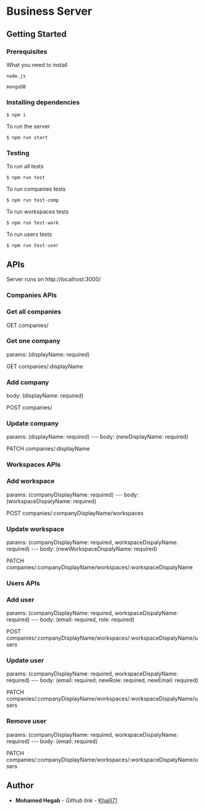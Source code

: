 # Business Server

## Getting Started

### Prerequisites

What you need to install

```
node.js
```

```
mongoDB
```

### Installing dependencies

```
$ npm i
```

To run the server

```
$ npm run start
```

### Testing

To run all tests

```
$ npm run test
```

To run companies tests

```
$ npm run test-comp
```

To run workspaces tests

```
$ npm run test-work
```

To run users tests

```
$ npm run test-user
```

## APIs

Server runs on http://localhost:3000/

### Companies APIs

### Get all companies

GET companies/

### Get one company

params: (displayName: required)

GET companies/:displayName

### Add company

body: (displayName: required)

POST companies/

### Update company

params: (displayName: required) --- body: (newDisplayName: required)

PATCH companies/:displayName

### Workspaces APIs

### Add workspace

params: (companyDisplayName: required) --- body: (workspaceDispalyName: required)

POST companies/:companyDisplayName/workspaces

### Update workspace

params: (companyDisplayName: required, workspaceDispalyName: required) --- body: (newWorkspaceDispalyName: required)

PATCH companies/:companyDisplayName/workspaces/:workspaceDispalyName

### Users APIs

### Add user

params: (companyDisplayName: required, workspaceDispalyName: required) --- body: (email: required, role: required)

POST companies/:companyDisplayName/workspaces/:workspaceDispalyName/users

### Update user

params: (companyDisplayName: required, workspaceDispalyName: required) --- body: (email: required, newRole: required, newEmail: required)

PATCH companies/:companyDisplayName/workspaces/:workspaceDispalyName/users

### Remove user

params: (companyDisplayName: required, workspaceDispalyName: required) --- body: (email: required)

PATCH companies/:companyDisplayName/workspaces/:workspaceDispalyName/users

## Author

* **Mohamed Hegab** - _Github link_ - [Khalil71](https://github.com/Khalil71)
